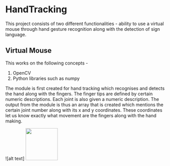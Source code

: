 # HandTracking
This project consists of two different functionalities - ability to use a virtual mouse through hand gesture recognition along with the detection of sign language. 

## Virtual Mouse 
This works on the following concepts - 
1. OpenCV
2. Python libraries such as numpy

The module is first created for hand tracking which recognises and detects the hand along with the fingers. The finger tips are defined by certain numeric descriptions. Each joint is also given a numeric description. The output from the module is thus an array that is created which mentions the certain joint number along with its x and y coordinates. These coordinates let us know exactly what movement are the fingers along with the hand making. 

![alt text] <img src ="(https://github.com/zeelpatel7/HandTracking/blob/main/Pictures/Screenshot%20(67).png)" width = "100" height = "100">
